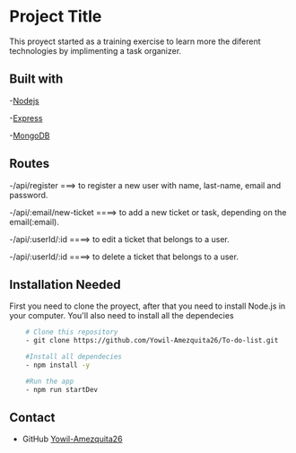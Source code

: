 
# Project Title

This proyect started as a training exercise to learn more the diferent technologies by implimenting a task organizer.


## Built with

-[Nodejs](https://nodejs.org/es/)

-[Express](https://expressjs.com)

-[MongoDB](https://www.mongodb.com)

## Routes

-/api/register ===> to register a new user with name, last-name, email and password.

-/api/:email/new-ticket ====> to add a new ticket or task, depending on the email(:email).

-/api/:userId/:id ====> to edit a ticket that belongs to a user.

-/api/:userId/:id ====> to delete a ticket that belongs to a user.



## Installation Needed

First you need to clone the proyect, after that you need to install Node.js in your computer. You'll also need to install all the dependecies


```bash
    # Clone this repository
    - git clone https://github.com/Yowil-Amezquita26/To-do-list.git

    #Install all dependecies
    - npm install -y

    #Run the app
    - npm run startDev

```
    
## Contact

- GitHub [Yowil-Amezquita26](https://github.com/Yowil-Amezquita26)


